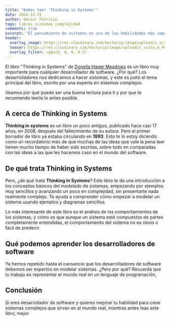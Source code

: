 ```yaml
---
title: "Debes leer 'Thinking in Systems'"
date: 2024-12-31
author: Héctor Patricio
tags: libros sistemas complejidad
comments: true
excerpt: "El pensamiento de sistemas es una de las habilidades más importantes para los desarrolladores de software. Hablemos de un libro que te ayuda a cultivarlo."
header:
  overlay_image: https://res.cloudinary.com/hectorip/image/upload/c_scale,w_1440/v1740059354/ricardo-frantz-nEd9E9V8Qx0-unsplash_wnklhe.jpg
  teaser: https://res.cloudinary.com/hectorip/image/upload/c_scale,w_440/v1740059354/ricardo-frantz-nEd9E9V8Qx0-unsplash_wnklhe.jpg
  overlay_filter: rgba(0, 0, 0, 0.5)
---
```


El libro "Thinking in Systems" de [Donella Hager Meadows](https://en.wikipedia.org/wiki/Donella_H._Meadows)
es un libro muy importante para cualquier desarrollador de software. ¿Por qué? Los desarrolladores nos dedicamos
a hacer _sistemas_, y este es justo el tema principal del libro, escrito por una experta en sistemas complejos.

Veamos por qué puede ser una buena lectura para ti y por que te recomiendo leerlo lo antes posible.

## A cerca de Thinking in Systems

**Thinking in systems** es un libro un poco antiguo, publicado hace casi 17 años, en 2008, después del
fallecimiento de su autora. Pero el primer borrador de libro ya estaba circulando en **1993**.
Esto te lo estoy diciendo como un recordatorio más de que muchas de las ideas que vale la pena leer tienen
mucho tiempo de haber sido escritas, sobre todo en comparadas con las ideas a las que les hacemos
caso en el mundo del software.

## De qué trata Thinking in Systems

Pero, ¿de qué trata **Thinking in Systems**? Este libro te da una introducción a los conceptos básicos
del modelado de sistemas, empezando por ejemplos muy sencillos y avanzando un poco en complejidad, sin
presentarte nada realmente complejo. Te ayuda a comprender cómo empezar a modelar un sistema usando
ejemplos y diagramas sencillos.

Lo más interesante de este libro es el análisis de los comportamientos de los sistemas, y cómo es que
aunque un sistema esté compuestos de partes completamente entendidas, el comportamiento del sistema
no es obvio o fácil de predecir.

## Qué podemos aprender los desarrolladores de software

Ya hemos repetido hasta el cansancio que los desarrolladores de software debemos ser expertos en modelar
sistemas. ¿Pero por qué? Recuerda que tu trabajo es representar el mundo real en un lenguaje de programación,

## Conclusión

Si eres desarrollador de software y quieres mejorar tu habilidad para crear
sistemas complejos que sirvan en el mundo real, mientras antes leas este libro, mejor.
